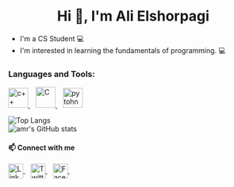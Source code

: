 <h1 align='center'> Hi 👋, I'm Ali Elshorpagi </h1>

- I'm a CS Student 💻 
- I'm interested in learning the fundamentals of programming. 💻

<h3 align="left">Languages and Tools:</h3>
<p align="left"> <a href="https://www.w3schools.com/cpp/" target="_blank"> <img src="https://cdn-icons-png.flaticon.com/128/6132/6132222.png" alt="c++" width="40" height="40"/> </a> &ensp; <a href="https://www.w3schools.com/c/" target="_blank"> <img src="https://upload.wikimedia.org/wikipedia/commons/1/19/C_Logo.png?20201023095457" alt="C" width="40" height="42"/> </a> &ensp; <a href="https://www.python.org/" target="_blank"> <img src="https://cdn-icons-png.flaticon.com/128/5968/5968350.png" alt="pytohn" width="40" height="40"/> </a> 

![Top Langs](https://github-readme-stats.vercel.app/api/top-langs/?username=Ali-Elshorpagi&layout=compact&theme=radical) <br>
![amr's GitHub stats](https://github-readme-stats.vercel.app/api?username=Ali-Elshorpagi&show_icons=true&theme=radical)

</p>

<h4 align="left">📫 Connect with me</h4>
<p align="left">
<a href="https://www.linkedin.com/in/ali-elshorpagi/" target="_blank"  rel="noreferrer">
<img align="center" src="https://cdn-icons-png.flaticon.com/128/3536/3536505.png" alt="Linkedin" height="30" width="30" />
</a> &ensp;

<a href="https://twitter.com/AliElshorpagi" target="_blank">
<img align="center" src="https://cdn-icons-png.flaticon.com/128/3256/3256013.png" alt="Twitter" height="30" width="30" />
</a> &ensp;


<a href="https://www.facebook.com/alilio02" target="_blank">
<img align="center" src="https://cdn-icons-png.flaticon.com/128/733/733547.png" alt="Facebook" height="30" width="30" />
</a> &ensp;

</p>
